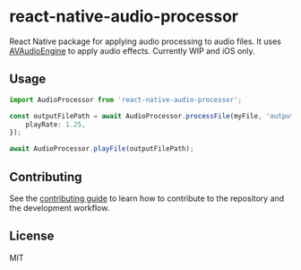 # react-native-audio-processor

React Native package for applying audio processing to audio files. It uses [AVAudioEngine](https://developer.apple.com/documentation/avfaudio/audio_engine) to apply audio effects. Currently WIP and iOS only.

## Usage

```ts
import AudioProcessor from 'react-native-audio-processor';

const outputFilePath = await AudioProcessor.processFile(myFile, 'output.m4a' {
    playRate: 1.25,
});

await AudioProcessor.playFile(outputFilePath);
```

## Contributing

See the [contributing guide](CONTRIBUTING.md) to learn how to contribute to the repository and the development workflow.

## License

MIT